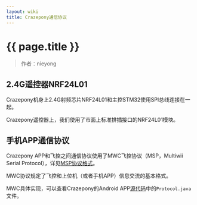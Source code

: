 ```yaml
---
layout: wiki
title: Crazepony通信协议
---
```


# {{ page.title }}

> 作者：nieyong

## 2.4G遥控器NRF24L01
Crazepony机身上2.4G射频芯片NRF24L01和主控STM32使用SPI总线连接在一起。

Crazepony遥控器上，我们使用了市面上标准排插接口的NRF24L01模块。


## 手机APP通信协议
Crazepony APP和飞控之间通信协议使用了MWC飞控协议（MSP，Multiwii Serial Protocol），详见[MSP协议格式](http://www.multiwii.com/wiki/index.php?title=Multiwii_Serial_Protocol)。

MWC协议规定了飞控和上位机（或者手机APP）信息交流的基本格式。

MWC具体实现，可以查看Crazepony的Android APP[源代码](https://github.com/Crazepony/crazepony-android-client-none)中的`Protocol.java`文件。
